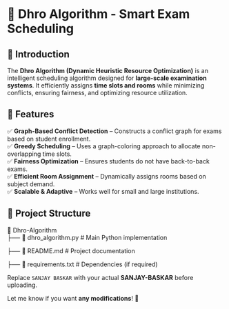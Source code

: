 # 📝 Dhro Algorithm - Smart Exam Scheduling

## 📌 Introduction  
The **Dhro Algorithm (Dynamic Heuristic Resource Optimization)** is an intelligent scheduling algorithm designed for **large-scale examination systems**. It efficiently assigns **time slots and rooms** while minimizing conflicts, ensuring fairness, and optimizing resource utilization.  

## 🚀 Features  
✅ **Graph-Based Conflict Detection** – Constructs a conflict graph for exams based on student enrollment.  
✅ **Greedy Scheduling** – Uses a graph-coloring approach to allocate non-overlapping time slots.  
✅ **Fairness Optimization** – Ensures students do not have back-to-back exams.  
✅ **Efficient Room Assignment** – Dynamically assigns rooms based on subject demand.  
✅ **Scalable & Adaptive** – Works well for small and large institutions.  

## 📂 Project Structure  
📁 Dhro-Algorithm  
 ├── 📄 dhro_algorithm.py  # Main Python implementation  
 
 ├── 📄 README.md          # Project documentation 
 
 ├── 📄 requirements.txt   # Dependencies (if required)  

Replace `SANJAY BASKAR` with your actual **SANJAY-BASKAR** before uploading.  

Let me know if you want **any modifications**! 🚀
